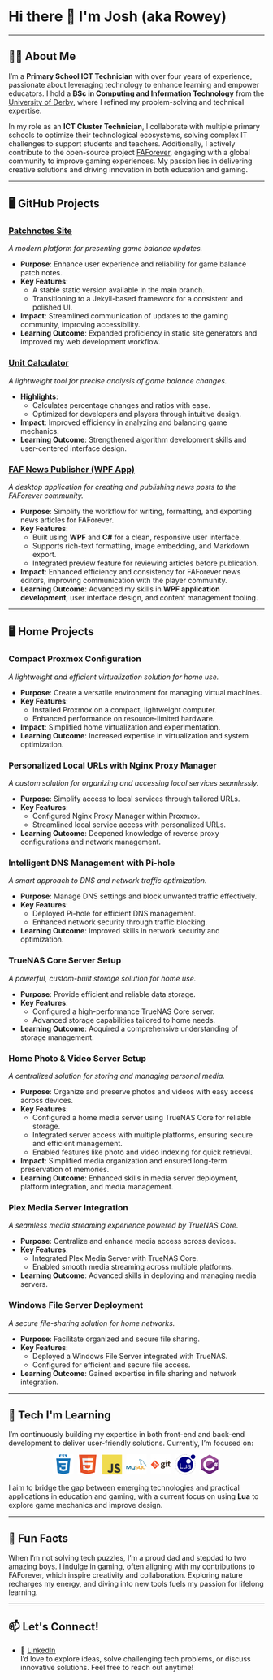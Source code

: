 # Hi there 👋 I'm Josh (aka Rowey)

---

## 👨‍💻 About Me
I’m a **Primary School ICT Technician** with over four years of experience, passionate about leveraging technology to enhance learning and empower educators. I hold a **BSc in Computing and Information Technology** from the [University of Derby](https://www.derby.ac.uk/?form=MG0AV3), where I refined my problem-solving and technical expertise.

In my role as an **ICT Cluster Technician**, I collaborate with multiple primary schools to optimize their technological ecosystems, solving complex IT challenges to support students and teachers. Additionally, I actively contribute to the open-source project [FAForever](https://github.com/FAForever?form=MG0AV3), engaging with a global community to improve gaming experiences. My passion lies in delivering creative solutions and driving innovation in both education and gaming.

---

## 🖥️ GitHub Projects

### [Patchnotes Site](https://github.com/MrRowey/FAF-Patchnotes-Site?form=MG0AV3)
*A modern platform for presenting game balance updates.*  
- **Purpose**: Enhance user experience and reliability for game balance patch notes.  
- **Key Features**:  
  - A stable static version available in the main branch.  
  - Transitioning to a Jekyll-based framework for a consistent and polished UI.  
- **Impact**: Streamlined communication of updates to the gaming community, improving accessibility.  
- **Learning Outcome**: Expanded proficiency in static site generators and improved my web development workflow.

### [Unit Calculator](https://github.com/MrRowey/UnitCalculator)
*A lightweight tool for precise analysis of game balance changes.*  
- **Highlights**:  
  - Calculates percentage changes and ratios with ease.  
  - Optimized for developers and players through intuitive design.  
- **Impact**: Improved efficiency in analyzing and balancing game mechanics.  
- **Learning Outcome**: Strengthened algorithm development skills and user-centered interface design.

### [FAF News Publisher (WPF App)](https://github.com/MrRowey/FAF-News-Publisher)
*A desktop application for creating and publishing news posts to the FAForever community.*  
- **Purpose**: Simplify the workflow for writing, formatting, and exporting news articles for FAForever.  
- **Key Features**:  
  - Built using **WPF** and **C#** for a clean, responsive user interface.  
  - Supports rich-text formatting, image embedding, and Markdown export.  
  - Integrated preview feature for reviewing articles before publication.  
- **Impact**: Enhanced efficiency and consistency for FAForever news editors, improving communication with the player community.  
- **Learning Outcome**: Advanced my skills in **WPF application development**, user interface design, and content management tooling.

---

## 🖥️ Home Projects

### Compact Proxmox Configuration
*A lightweight and efficient virtualization solution for home use.*  
- **Purpose**: Create a versatile environment for managing virtual machines.  
- **Key Features**:  
  - Installed Proxmox on a compact, lightweight computer.  
  - Enhanced performance on resource-limited hardware.  
- **Impact**: Simplified home virtualization and experimentation.  
- **Learning Outcome**: Increased expertise in virtualization and system optimization.

### Personalized Local URLs with Nginx Proxy Manager
*A custom solution for organizing and accessing local services seamlessly.*  
- **Purpose**: Simplify access to local services through tailored URLs.  
- **Key Features**:  
  - Configured Nginx Proxy Manager within Proxmox.  
  - Streamlined local service access with personalized URLs.  
- **Learning Outcome**: Deepened knowledge of reverse proxy configurations and network management.

### Intelligent DNS Management with Pi-hole
*A smart approach to DNS and network traffic optimization.*  
- **Purpose**: Manage DNS settings and block unwanted traffic effectively.  
- **Key Features**:  
  - Deployed Pi-hole for efficient DNS management.  
  - Enhanced network security through traffic blocking.  
- **Learning Outcome**: Improved skills in network security and optimization.

### TrueNAS Core Server Setup
*A powerful, custom-built storage solution for home use.*  
- **Purpose**: Provide efficient and reliable data storage.  
- **Key Features**:  
  - Configured a high-performance TrueNAS Core server.  
  - Advanced storage capabilities tailored to home needs.  
- **Learning Outcome**: Acquired a comprehensive understanding of storage management.

### Home Photo & Video Server Setup
*A centralized solution for storing and managing personal media.*  
- **Purpose**: Organize and preserve photos and videos with easy access across devices.  
- **Key Features**:  
  - Configured a home media server using TrueNAS Core for reliable storage.  
  - Integrated server access with multiple platforms, ensuring secure and efficient management.  
  - Enabled features like photo and video indexing for quick retrieval.  
- **Impact**: Simplified media organization and ensured long-term preservation of memories.  
- **Learning Outcome**: Enhanced skills in media server deployment, platform integration, and media management.

### Plex Media Server Integration
*A seamless media streaming experience powered by TrueNAS Core.*  
- **Purpose**: Centralize and enhance media access across devices.  
- **Key Features**:  
  - Integrated Plex Media Server with TrueNAS Core.  
  - Enabled smooth media streaming across multiple platforms.  
- **Learning Outcome**: Advanced skills in deploying and managing media servers.

### Windows File Server Deployment
*A secure file-sharing solution for home networks.*  
- **Purpose**: Facilitate organized and secure file sharing.  
- **Key Features**:  
  - Deployed a Windows File Server integrated with TrueNAS.  
  - Configured for efficient and secure file access.  
- **Learning Outcome**: Gained expertise in file sharing and network integration.

---

## 🌱 Tech I'm Learning
I’m continuously building my expertise in both front-end and back-end development to deliver user-friendly solutions. Currently, I’m focused on:

<div align="center">
  <img src="https://github.com/devicons/devicon/blob/master/icons/css3/css3-plain-wordmark.svg" title="CSS3" alt="CSS" width="40" height="40" />&nbsp;
  <img src="https://github.com/devicons/devicon/blob/master/icons/html5/html5-original.svg" title="HTML5" alt="HTML" width="40" height="40" />&nbsp;
  <img src="https://github.com/devicons/devicon/blob/master/icons/javascript/javascript-original.svg" title="JavaScript" alt="JS" width="40" height="40" />&nbsp;
  <img src="https://github.com/devicons/devicon/blob/master/icons/mysql/mysql-original-wordmark.svg" title="MySQL" alt="MySQL" width="40" height="40" />&nbsp;
  <img src="https://github.com/devicons/devicon/blob/master/icons/git/git-original-wordmark.svg" title="Git" alt="Git" width="40" height="40" />&nbsp;
  <img src="https://github.com/devicons/devicon/blob/master/icons/lua/lua-original.svg" title="Lua" alt="Lua" width="40" height="40" />&nbsp;
  <img src="https://github.com/devicons/devicon/blob/master/icons/csharp/csharp-original.svg" title="C#" alt="C#" width="40" height="40" />
</div>

I aim to bridge the gap between emerging technologies and practical applications in education and gaming, with a current focus on using **Lua** to explore game mechanics and improve design.

---

## 🎉 Fun Facts
When I’m not solving tech puzzles, I’m a proud dad and stepdad to two amazing boys. I indulge in gaming, often aligning with my contributions to FAForever, which inspire creativity and collaboration. Exploring nature recharges my energy, and diving into new tools fuels my passion for lifelong learning.

---

## 📫 Let's Connect!
- 💼 [LinkedIn](https://www.linkedin.com/in/josh-row-938394255/)  
I’d love to explore ideas, solve challenging tech problems, or discuss innovative solutions. Feel free to reach out anytime!
